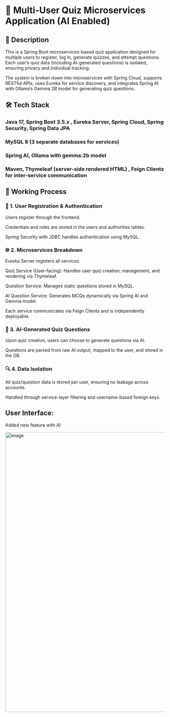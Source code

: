 # 🧠 Multi-User Quiz Microservices Application (AI Enabled)
## 📘 Description
This is a Spring Boot microservices-based quiz application designed for multiple users to register, log in, generate quizzes, and attempt questions. Each user’s quiz data (including AI-generated questions) is isolated, ensuring privacy and individual tracking.

The system is broken down into microservices with Spring Cloud, supports RESTful APIs, uses Eureka for service discovery, and integrates Spring AI with Ollama’s Gemma 2B model for generating quiz questions.


## 🛠️ Tech Stack
### Java 17, Spring Boot 3.5.x , Eureka Server, Spring Cloud, Spring Security, Spring Data JPA
###  MySQL 8 (3 separate databases for services)
### Spring AI, Ollama with gemma:2b model
### Maven, Thymeleaf (server-side rendered HTML) , Feign Clients for inter-service communication


## 🔄 Working Process
### 🔐 1. User Registration & Authentication
  Users register through the frontend.

  Credentials and roles are stored in the users and authorities tables.

  Spring Security with JDBC handles authentication using MySQL.

### 🌐 2. Microservices Breakdown
  Eureka Server registers all services.

  Quiz Service (User-facing): Handles user quiz creation, management, and rendering via Thymeleaf.

  Question Service: Manages static questions stored in MySQL.

  AI Question Service: Generates MCQs dynamically via Spring AI and Gemma model.

  Each service communicates via Feign Clients and is independently deployable.

### 🤖 3. AI-Generated Quiz Questions
  Upon quiz creation, users can choose to generate questions via AI.

  Questions are parsed from raw AI output, mapped to the user, and stored in the DB.

### 🔍 4. Data Isolation
  All quiz/question data is stored per user, ensuring no leakage across accounts.

  Handled through service-layer filtering and username-based foreign keys.

## User Interface:
  Added new feature with AI

  <img width="885" alt="image" src="https://github.com/user-attachments/assets/8449e817-f16e-4007-8eec-d4e7961896ef" />




